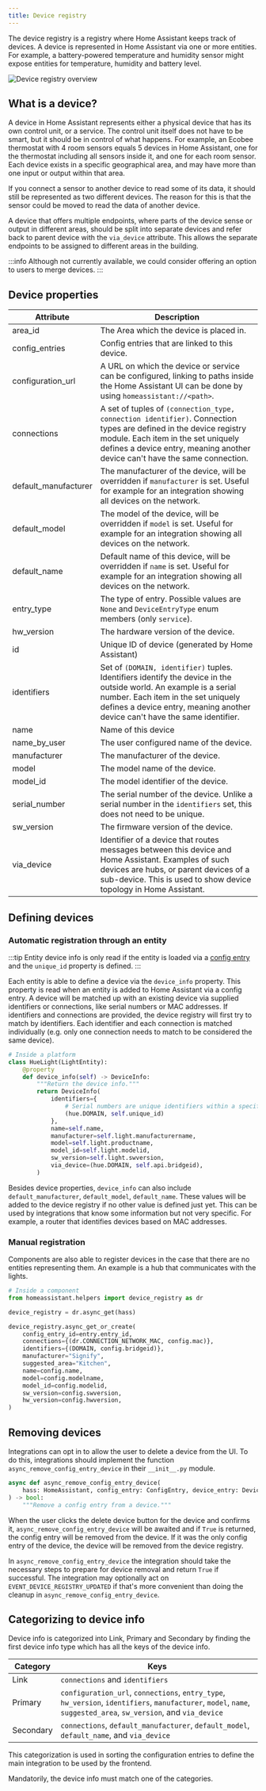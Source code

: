 ```yaml
---
title: Device registry
---
```


The device registry is a registry where Home Assistant keeps track of devices. A device is represented in Home Assistant via one or more entities. For example, a battery-powered temperature and humidity sensor might expose entities for temperature, humidity and battery level.

<img class='invertDark'
  src='/img/en/device_registry/overview.png'
  alt='Device registry overview'
/>

## What is a device?

A device in Home Assistant represents either a physical device that has its own control unit, or a service. The control unit itself does not have to be smart, but it should be in control of what happens. For example, an Ecobee thermostat with 4 room sensors equals 5 devices in Home Assistant, one for the thermostat including all sensors inside it, and one for each room sensor. Each device exists in a specific geographical area, and may have more than one input or output within that area.

If you connect a sensor to another device to read some of its data, it should still be represented as two different devices. The reason for this is that the sensor could be moved to read the data of another device.

A device that offers multiple endpoints, where parts of the device sense or output in different areas, should be split into separate devices and refer back to parent device with the `via_device` attribute. This allows the separate endpoints to be assigned to different areas in the building.

:::info
Although not currently available, we could consider offering an option to users to merge devices.
:::

## Device properties

| Attribute            | Description                                                                                                                                                                                                                             |
|----------------------|-----------------------------------------------------------------------------------------------------------------------------------------------------------------------------------------------------------------------------------------|
| area_id              | The Area which the device is placed in.                                                                                                                                                                                                 |
| config_entries       | Config entries that are linked to this device.                                                                                                                                                                                          |
| configuration_url    | A URL on which the device or service can be configured, linking to paths inside the Home Assistant UI can be done by using `homeassistant://<path>`.                                                                                    |
| connections          | A set of tuples of `(connection_type, connection identifier)`. Connection types are defined in the device registry module. Each item in the set uniquely defines a device entry, meaning another device can't have the same connection. |
| default_manufacturer | The manufacturer of the device, will be overridden if `manufacturer` is set. Useful for example for an integration showing all devices on the network.                                                                                  |
| default_model        | The model of the device, will be overridden if `model` is set. Useful for example for an integration showing all devices on the network.                                                                                                |
| default_name         | Default name of this device, will be overridden if `name` is set. Useful for example for an integration showing all devices on the network.                                                                                             |
| entry_type           | The type of entry. Possible values are `None` and `DeviceEntryType` enum members (only `service`).                                                                                                                                      |
| hw_version           | The hardware version of the device.                                                                                                                                                                                                     |
| id                   | Unique ID of device (generated by Home Assistant)                                                                                                                                                                                       |
| identifiers          | Set of `(DOMAIN, identifier)` tuples. Identifiers identify the device in the outside world. An example is a serial number. Each item in the set uniquely defines a device entry, meaning another device can't have the same identifier. |
| name                 | Name of this device                                                                                                                                                                                                                     |
| name_by_user         | The user configured name of the device.                                                                                                                                                                                                 |
| manufacturer         | The manufacturer of the device.                                                                                                                                                                                                         |
| model                | The model name of the device.                                                                                                                                                                                                           |
| model_id             | The model identifier of the device.                                                                                                                                                                                                     |
| serial_number        | The serial number of the device. Unlike a serial number in the `identifiers` set, this does not need to be unique.                                                                                                                      |
| sw_version           | The firmware version of the device.                                                                                                                                                                                                     |
| via_device           | Identifier of a device that routes messages between this device and Home Assistant. Examples of such devices are hubs, or parent devices of a sub-device. This is used to show device topology in Home Assistant.                       |

## Defining devices

### Automatic registration through an entity
:::tip
Entity device info is only read if the entity is loaded via a [config entry](config_entries_index.md) and the `unique_id` property is defined.
:::

Each entity is able to define a device via the `device_info` property. This property is read when an entity is added to Home Assistant via a config entry. A device will be matched up with an existing device via supplied identifiers or connections, like serial numbers or MAC addresses. If identifiers and connections are provided, the device registry will first try to match by identifiers. Each identifier and each connection is matched individually (e.g. only one connection needs to match to be considered the same device).

```python
# Inside a platform
class HueLight(LightEntity):
    @property
    def device_info(self) -> DeviceInfo:
        """Return the device info."""
        return DeviceInfo(
            identifiers={
                # Serial numbers are unique identifiers within a specific domain
                (hue.DOMAIN, self.unique_id)
            },
            name=self.name,
            manufacturer=self.light.manufacturername,
            model=self.light.productname,
            model_id=self.light.modelid,
            sw_version=self.light.swversion,
            via_device=(hue.DOMAIN, self.api.bridgeid),
        )
```

Besides device properties, `device_info` can also include `default_manufacturer`, `default_model`, `default_name`. These values will be added to the device registry if no other value is defined just yet. This can be used by integrations that know some information but not very specific. For example, a router that identifies devices based on MAC addresses.

### Manual registration

Components are also able to register devices in the case that there are no entities representing them. An example is a hub that communicates with the lights.

```python
# Inside a component
from homeassistant.helpers import device_registry as dr

device_registry = dr.async_get(hass)

device_registry.async_get_or_create(
    config_entry_id=entry.entry_id,
    connections={(dr.CONNECTION_NETWORK_MAC, config.mac)},
    identifiers={(DOMAIN, config.bridgeid)},
    manufacturer="Signify",
    suggested_area="Kitchen",
    name=config.name,
    model=config.modelname,
    model_id=config.modelid,
    sw_version=config.swversion,
    hw_version=config.hwversion,
)
```

## Removing devices

Integrations can opt in to allow the user to delete a device from the UI. To do this, integrations should implement the function `async_remove_config_entry_device` in their `__init__.py` module.

```py
async def async_remove_config_entry_device(
    hass: HomeAssistant, config_entry: ConfigEntry, device_entry: DeviceEntry
) -> bool:
    """Remove a config entry from a device."""
```

When the user clicks the delete device button for the device and confirms it, `async_remove_config_entry_device` will be awaited and if `True` is returned, the config entry will be removed from the device. If it was the only config entry of the device, the device will be removed from the device registry.

In `async_remove_config_entry_device` the integration should take the necessary steps to prepare for device removal and return `True` if successful. The integration may optionally act on `EVENT_DEVICE_REGISTRY_UPDATED` if that's more convenient than doing the cleanup in `async_remove_config_entry_device`.

## Categorizing to device info

Device info is categorized into Link, Primary and Secondary by finding the first device info type which has all the keys of the device info.

| Category             | Keys                 |
| -------------------- | ---------------------|
| Link                 | `connections` and `identifiers` |
| Primary              | `configuration_url`, `connections`, `entry_type`, `hw_version`, `identifiers`, `manufacturer`, `model`, `name`, `suggested_area`, `sw_version`, and `via_device`|
| Secondary            | `connections`, `default_manufacturer`, `default_model`, `default_name`, and `via_device`|

This categorization is used in sorting the configuration entries to define the main integration to be used by the frontend.

Mandatorily, the device info must match one of the categories.
